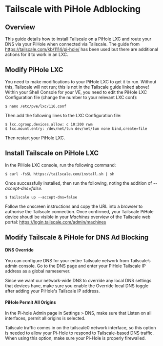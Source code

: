 # Tailscale with PiHole Adblocking
## Overview

This guide details how to install Tailscale on a PiHole LXC and route your DNS via your PiHole when connected via Tailscale. The guide from https://tailscale.com/kb/1114/pi-hole/ has been used but there are additional actions for it to work in an LXC.

## Modify PiHole LXC

You need to make modifications to your PiHole LXC to get it to run. Without this, Tailscale will not run; this is not in the Tailscale guide linked above! Within your Shell Console for your VE, you need to edit the PiHole LXC Configuration file (change the number to your relevant LXC conf):

```
$ nano /etc/pve/lxc/116.conf
```

Then add the following lines to the LXC Configuration file:

```
$ lxc.cgroup.devices.allow: c 10:200 rwm
$ lxc.mount.entry: /dev/net/tun dev/net/tun none bind,create=file
```

Then restart your PiHole LXC.

## Install Tailscale on PiHole LXC

In the PiHole LXC console, run the following command:

```
$ curl -fsSL https://tailscale.com/install.sh | sh
```

Once successfully installed, then run the following, noting the addition of *--accept-dns=false*.

```
$ tailscale up --accept-dns=false
```

Follow the onscreen instructions and copy the URL into a browser to authorise the Tailscale connection. Once confirmed, your Tailscale PiHole device shoudl be visible in your *Machines* overview of the Tailscale web portal: https://login.tailscale.com/admin/machines

## Modify Tailscale & PiHole for DNS Ad Blocking
#### DNS Override

You can configure DNS for your entire Tailscale network from Tailscale’s admin console. Go to the DNS page and enter your PiHole Tailscale IP address as a global nameserver.

Since we want our network-wide DNS to override any local DNS settings that devices have, make sure you enable the Override local DNS toggle after adding your PiHole's Tailscale IP address.

#### PiHole Permit All Origins
In the Pi-hole Admin page in Settings > DNS, make sure that Listen on all interfaces, permit all origins is selected.

Tailscale traffic comes in on the tailscale0 network interface, so this option is needed to allow your Pi-Hole to respond to Tailscale-based DNS traffic. When using this option, make sure your Pi-Hole is properly firewalled.
